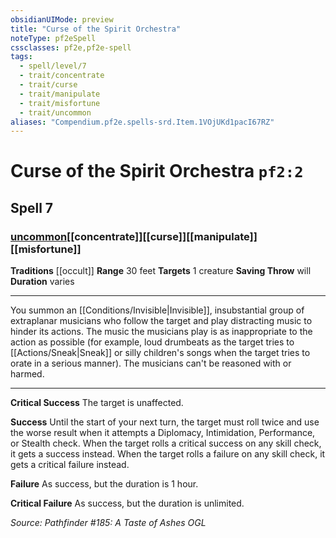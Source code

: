 ```yaml
---
obsidianUIMode: preview
title: "Curse of the Spirit Orchestra"
noteType: pf2eSpell
cssclasses: pf2e,pf2e-spell
tags:
  - spell/level/7
  - trait/concentrate
  - trait/curse
  - trait/manipulate
  - trait/misfortune
  - trait/uncommon
aliases: "Compendium.pf2e.spells-srd.Item.1VOjUKd1pacI67RZ" 
---
```

# Curse of the Spirit Orchestra  `pf2:2`  
## Spell 7
### [uncommon](uncommon "Uncommon Rarity Trait")[[concentrate]][[curse]][[manipulate]][[misfortune]]
**Traditions** [[occult]]
**Range** 30 feet
**Targets** 1 creature
**Saving Throw**  will
**Duration** varies
* * * 
You summon an [[Conditions/Invisible|Invisible]], insubstantial group of extraplanar musicians who follow the target and play distracting music to hinder its actions. The music the musicians play is as inappropriate to the action as possible (for example, loud drumbeats as the target tries to [[Actions/Sneak|Sneak]] or silly children's songs when the target tries to orate in a serious manner). The musicians can't be reasoned with or harmed.

* * *

**Critical Success** The target is unaffected.

**Success** Until the start of your next turn, the target must roll twice and use the worse result when it attempts a Diplomacy, Intimidation, Performance, or Stealth check. When the target rolls a critical success on any skill check, it gets a success instead. When the target rolls a failure on any skill check, it gets a critical failure instead.

**Failure** As success, but the duration is 1 hour.

**Critical Failure** As success, but the duration is unlimited.

*Source: Pathfinder #185: A Taste of Ashes*
*OGL*
